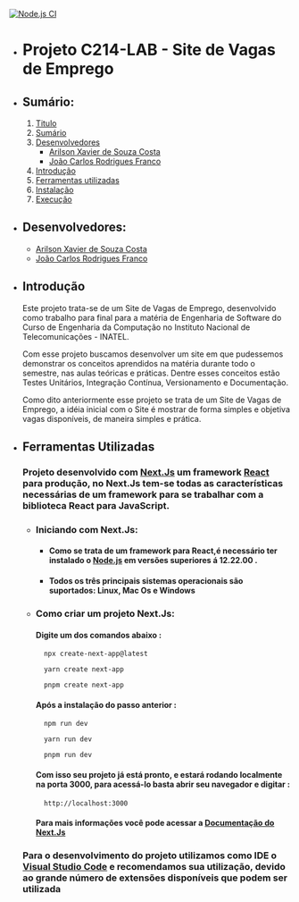 [![Node.js CI](https://github.com/Jcarlos1999/Projeto_letani/actions/workflows/node.js.yml/badge.svg)](https://github.com/Jcarlos1999/Projeto_letani/actions/workflows/node.js.yml)
* # Projeto C214-LAB - Site de Vagas de Emprego <a id="Titulo"></a>

* ## Sumário:<a id="Sumario"></a>

    1. [Titulo](#Titulo)
    2. [Sumário](#Sumario)
    3. [Desenvolvedores](#Desenvolvedores)
        * [Arilson Xavier de Souza Costa](https://github.com/Arilson-X)
        * [João Carlos Rodrigues Franco](https://github.com/Jcarlos1999)
    4. [Introdução](#Introducao)
    5. [Ferramentas utilizadas](#Ferramentas)
    6. [Instalação](#Instalacao)
    7. [Execução](#Execucao)

* ## Desenvolvedores: <a id="Desenvolvedores"></a>

    * [Arilson Xavier de Souza Costa](https://github.com/Arilson-X)
    * [João Carlos Rodrigues Franco](https://github.com/Jcarlos1999)

* ## Introdução <a id="Introducao"></a>

    <p>Este projeto trata-se de um Site de Vagas de Emprego, desenvolvido como trabalho para final para a matéria de Engenharia de Software do Curso de Engenharia da Computação no Instituto Nacional de Telecomunicações - INATEL.</p>
    <p>Com esse projeto buscamos desenvolver um site em que pudessemos demonstrar os conceitos aprendidos na matéria durante todo o semestre, nas aulas teóricas e práticas. Dentre esses conceitos estão Testes Unitários, Integração Contínua, Versionamento e Documentação.<p>
    <p>Como dito anteriormente esse projeto se trata de um Site de Vagas de Emprego, a idéia inicial com o Site é mostrar de forma simples e objetiva vagas disponíveis, de maneira simples e prática.<p>

* ## Ferramentas Utilizadas <a id="Ferramentas"></a>

    ### Projeto desenvolvido com **[Next.Js](https://nextjs.org/)** um framework **[React](https://pt-br.reactjs.org/)** para produção, no **Next.Js** tem-se todas as características necessárias de um framework para se trabalhar com a biblioteca **React** para JavaScript.

    * ### Iniciando com **Next.Js**:
        - #### Como se trata de um framework para React,é necessário ter instalado o **[Node.js](https://nodejs.org/en/)** em versões superiores á 12.22.00 .
        - #### Todos os três principais sistemas operacionais são suportados: Linux, Mac Os e Windows
    * ### Como criar um projeto Next.Js:
        #### Digite um dos comandos abaixo :           
            npx create-next-app@latest
            
            yarn create next-app
            
            pnpm create next-app
        #### Após a instalação do passo anterior :
            npm run dev

            yarn run dev

            pnpm run dev
        #### Com isso seu projeto já está pronto, e estará rodando localmente na porta 3000, para acessá-lo basta abrir seu navegador e digitar :
            http://localhost:3000
        #### Para mais informações você pode acessar a [Documentação do Next.Js](https://nextjs.org/docs)
        

    ### Para o desenvolvimento do projeto utilizamos como IDE o **[Visual Studio Code](https://code.visualstudio.com/)** e recomendamos sua utilização, devido ao grande número de extensões disponíveis que podem ser utilizada

